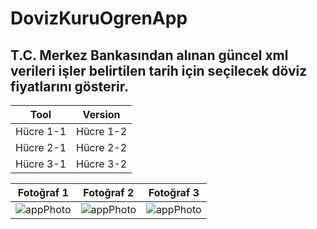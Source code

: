 # DovizKuruOgrenApp
## T.C. Merkez Bankasından alınan güncel xml verileri işler belirtilen tarih için seçilecek döviz fiyatlarını gösterir.

| Tool | Version |
| --- | --- | 
| Hücre 1-1 | Hücre 1-2 |
| Hücre 2-1 | Hücre 2-2 | 
| Hücre 3-1 | Hücre 3-2 | 


| Fotoğraf 1 | Fotoğraf 2 | Fotoğraf 3 |
| --- | --- | --- |
| ![appPhoto](https://github.com/atakanbircan/Odev5_DovizKuruOgren/blob/master/app/src/main/res/drawable/third.jpeg) | ![appPhoto](https://github.com/atakanbircan/Odev5_DovizKuruOgren/blob/master/app/src/main/res/drawable/first.jpeg) | ![appPhoto](https://github.com/atakanbircan/Odev5_DovizKuruOgren/blob/master/app/src/main/res/drawable/second.jpeg) |

